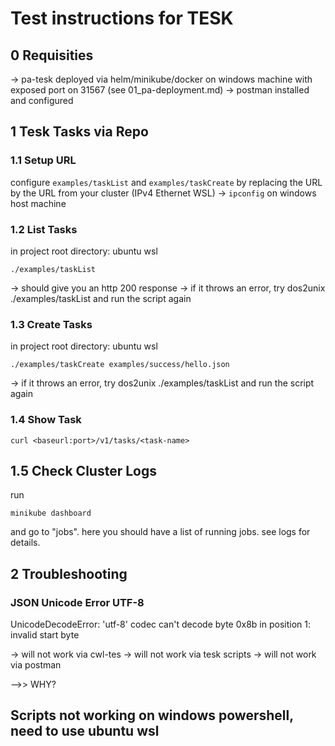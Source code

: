 # Test instructions for TESK

## 0 Requisities
-> pa-tesk deployed via helm/minikube/docker on windows machine with exposed port on 31567 (see 01_pa-deployment.md)
-> postman installed and configured


## 1 Tesk Tasks via Repo
### 1.1 Setup URL
configure `examples/taskList` and `examples/taskCreate` by replacing the URL by the URL from your cluster (IPv4 Ethernet WSL) -> `ipconfig` on windows host machine


### 1.2 List Tasks
in project root directory:
ubuntu wsl

```
./examples/taskList 
```
-> should give you an http 200 response
-> if it throws an error, try dos2unix ./examples/taskList and run the script again



### 1.3 Create Tasks
in project root directory:
ubuntu wsl

```
./examples/taskCreate examples/success/hello.json
```
-> if it throws an error, try dos2unix ./examples/taskList and run the script again

### 1.4 Show Task
```
curl <baseurl:port>/v1/tasks/<task-name>
```


## 1.5 Check Cluster Logs
run
```
minikube dashboard
```
and go to "jobs". here you should have a list of running jobs.  see logs for details.


## 2 Troubleshooting

### JSON Unicode Error UTF-8
UnicodeDecodeError: 'utf-8' codec can't decode byte 0x8b in position 1: invalid start byte

-> will not work via cwl-tes
-> will not work via tesk scripts
-> will not work via postman


-->> WHY?


## Scripts not working on windows powershell, need to use ubuntu wsl